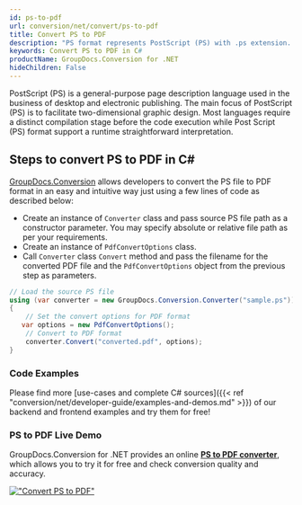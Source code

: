 ```yaml
---
id: ps-to-pdf
url: conversion/net/convert/ps-to-pdf
title: Convert PS to PDF
description: "PS format represents PostScript (PS) with .ps extension. Learn how to convert PS to PDF file programmatically in C# language using GroupDocs.Conversion for .NET library."
keywords: Convert PS to PDF in C#
productName: GroupDocs.Conversion for .NET
hideChildren: False
---
```


PostScript (PS) is a general-purpose page description language used in the business of desktop and electronic publishing. The main focus of PostScript (PS) is to facilitate two-dimensional graphic design. Most languages require a distinct compilation stage before the code execution while Post Script (PS) format support a runtime straightforward interpretation.

## Steps to convert PS to PDF in C#

[GroupDocs.Conversion](https://products.groupdocs.com/conversion/net) allows developers to convert the PS file to PDF format in an easy and intuitive way just using a few lines of code as described below:

* Create an instance of `Converter` class and pass source PS file path as a constructor parameter. You may specify absolute or relative file path as per your requirements. 
* Create an instance of `PdfConvertOptions` class.
* Call `Converter` class `Convert` method and pass the filename for the converted PDF file and the `PdfConvertOptions` object from the previous step as parameters.

```csharp
// Load the source PS file
using (var converter = new GroupDocs.Conversion.Converter("sample.ps"))
{
    // Set the convert options for PDF format
   var options = new PdfConvertOptions();
    // Convert to PDF format
    converter.Convert("converted.pdf", options);
}
```

### Code Examples

Please find more [use-cases and complete C# sources]({{< ref "conversion/net/developer-guide/examples-and-demos.md" >}}) of our backend and frontend examples and try them for free!

### PS to PDF Live Demo

GroupDocs.Conversion for .NET provides an online [**PS to PDF converter**](https://products.groupdocs.app/conversion/ps-to-pdf), which allows you to try it for free and check conversion quality and accuracy.

[!["Convert PS to PDF"](conversion/net/images/convert-to-pdf/convert-ps-to-pdf.png)](https://products.groupdocs.app/conversion/ps-to-pdf)